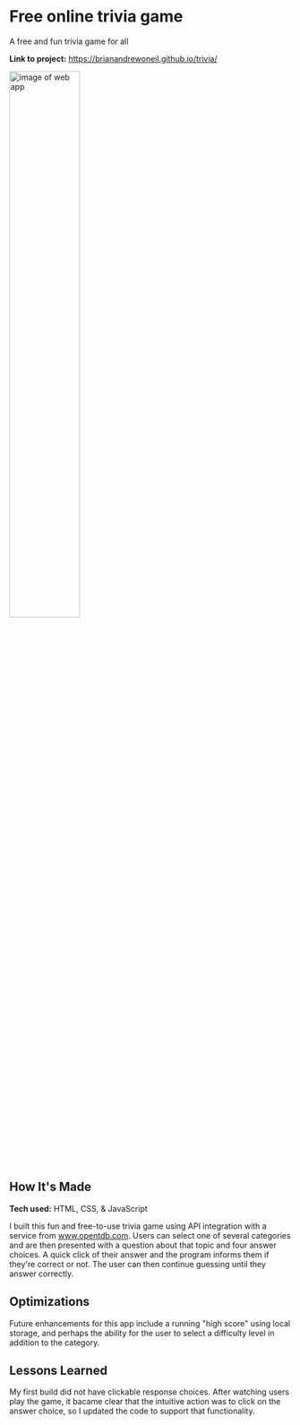 # Free online trivia game
A free and fun trivia game for all

**Link to project:** https://brianandrewoneil.github.io/trivia/

<img alt="image of web app" src="https://brianandrewoneil.github.io/trivia/img/trivia.PNG" width=50%>

## How It's Made

**Tech used:** HTML, CSS, & JavaScript

I built this fun and free-to-use trivia game using API integration with a service from www.opentdb.com. Users can select one of several categories and are then presented with a question about that topic and four answer choices. A quick click of their answer and the program informs them if they're correct or not. The user can then continue guessing until they answer correctly.

## Optimizations
Future enhancements for this app include a running "high score" using local storage, and perhaps the ability for the user to select a difficulty level in addition to the category.

## Lessons Learned
My first build did not have clickable response choices. After watching users play the game, it bacame clear that the intuitive action was to click on the answer choice, so I updated the code to support that functionality.
